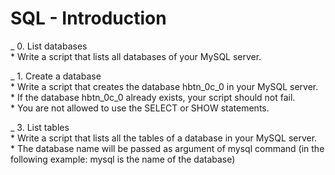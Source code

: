 # SQL - Introduction

_ 0. List databases<br>
    * Write a script that lists all databases of your MySQL server. <br>

_ 1. Create a database<br>
    * Write a script that creates the database hbtn_0c_0 in your MySQL server.<br>
        * If the database hbtn_0c_0 already exists, your script should not fail. <br>
        * You are not allowed to use the SELECT or SHOW statements. <br>

_  3. List tables <br>
    * Write a script that lists all the tables of a database in your MySQL server. <br>
        * The database name will be passed as argument of mysql command (in the following example: mysql is the name of the database) <br>

